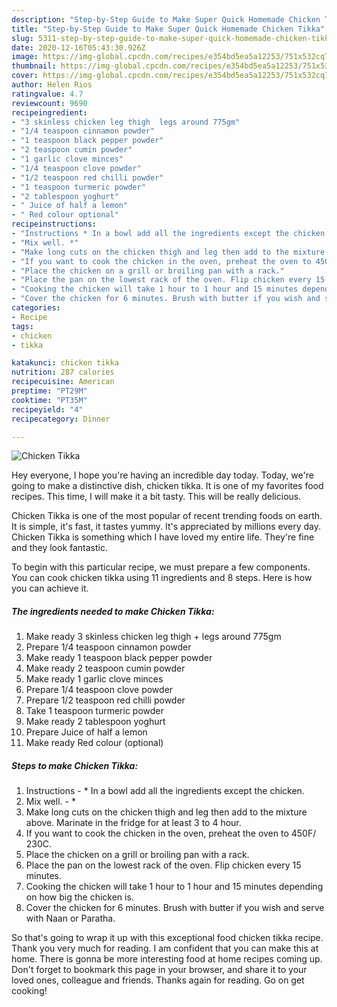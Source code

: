```yaml
---
description: "Step-by-Step Guide to Make Super Quick Homemade Chicken Tikka"
title: "Step-by-Step Guide to Make Super Quick Homemade Chicken Tikka"
slug: 5311-step-by-step-guide-to-make-super-quick-homemade-chicken-tikka
date: 2020-12-16T05:43:30.926Z
image: https://img-global.cpcdn.com/recipes/e354bd5ea5a12253/751x532cq70/chicken-tikka-recipe-main-photo.jpg
thumbnail: https://img-global.cpcdn.com/recipes/e354bd5ea5a12253/751x532cq70/chicken-tikka-recipe-main-photo.jpg
cover: https://img-global.cpcdn.com/recipes/e354bd5ea5a12253/751x532cq70/chicken-tikka-recipe-main-photo.jpg
author: Helen Rios
ratingvalue: 4.7
reviewcount: 9690
recipeingredient:
- "3 skinless chicken leg thigh  legs around 775gm"
- "1/4 teaspoon cinnamon powder"
- "1 teaspoon black pepper powder"
- "2 teaspoon cumin powder"
- "1 garlic clove minces"
- "1/4 teaspoon clove powder"
- "1/2 teaspoon red chilli powder"
- "1 teaspoon turmeric powder"
- "2 tablespoon yoghurt"
- " Juice of half a lemon"
- " Red colour optional"
recipeinstructions:
- "Instructions * In a bowl add all the ingredients except the chicken."
- "Mix well. *"
- "Make long cuts on the chicken thigh and leg then add to the mixture above. Marinate in the fridge for at least 3 to 4 hour."
- "If you want to cook the chicken in the oven, preheat the oven to 450F/ 230C."
- "Place the chicken on a grill or broiling pan with a rack."
- "Place the pan on the lowest rack of the oven. Flip chicken every 15 minutes."
- "Cooking the chicken will take 1 hour to 1 hour and 15 minutes depending on how big the chicken is."
- "Cover the chicken for 6 minutes. Brush with butter if you wish and serve with Naan or Paratha."
categories:
- Recipe
tags:
- chicken
- tikka

katakunci: chicken tikka 
nutrition: 287 calories
recipecuisine: American
preptime: "PT29M"
cooktime: "PT35M"
recipeyield: "4"
recipecategory: Dinner

---
```



![Chicken Tikka](https://img-global.cpcdn.com/recipes/e354bd5ea5a12253/751x532cq70/chicken-tikka-recipe-main-photo.jpg)

Hey everyone, I hope you're having an incredible day today. Today, we're going to make a distinctive dish, chicken tikka. It is one of my favorites food recipes. This time, I will make it a bit tasty. This will be really delicious.



Chicken Tikka is one of the most popular of recent trending foods on earth. It is simple, it's fast, it tastes yummy. It's appreciated by millions every day. Chicken Tikka is something which I have loved my entire life. They're fine and they look fantastic.


To begin with this particular recipe, we must prepare a few components. You can cook chicken tikka using 11 ingredients and 8 steps. Here is how you can achieve it.

<!--inarticleads1-->

##### The ingredients needed to make Chicken Tikka:

1. Make ready 3 skinless chicken leg thigh + legs around 775gm
1. Prepare 1/4 teaspoon cinnamon powder
1. Make ready 1 teaspoon black pepper powder
1. Make ready 2 teaspoon cumin powder
1. Make ready 1 garlic clove minces
1. Prepare 1/4 teaspoon clove powder
1. Prepare 1/2 teaspoon red chilli powder
1. Take 1 teaspoon turmeric powder
1. Make ready 2 tablespoon yoghurt
1. Prepare  Juice of half a lemon
1. Make ready  Red colour (optional)




<!--inarticleads2-->

##### Steps to make Chicken Tikka:

1. Instructions - * In a bowl add all the ingredients except the chicken.
1. Mix well. - *
1. Make long cuts on the chicken thigh and leg then add to the mixture above. Marinate in the fridge for at least 3 to 4 hour.
1. If you want to cook the chicken in the oven, preheat the oven to 450F/ 230C.
1. Place the chicken on a grill or broiling pan with a rack.
1. Place the pan on the lowest rack of the oven. Flip chicken every 15 minutes.
1. Cooking the chicken will take 1 hour to 1 hour and 15 minutes depending on how big the chicken is.
1. Cover the chicken for 6 minutes. Brush with butter if you wish and serve with Naan or Paratha.




So that's going to wrap it up with this exceptional food chicken tikka recipe. Thank you very much for reading. I am confident that you can make this at home. There is gonna be more interesting food at home recipes coming up. Don't forget to bookmark this page in your browser, and share it to your loved ones, colleague and friends. Thanks again for reading. Go on get cooking!
